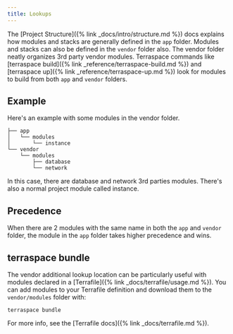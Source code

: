 ```yaml
---
title: Lookups
---
```


The [Project Structure]({% link _docs/intro/structure.md %}) docs explains how modules and stacks are generally defined in the `app` folder. Modules and stacks can also be defined in the `vendor` folder also. The vendor folder neatly organizes 3rd party vendor modules. Terraspace commands like [terraspace build]({% link _reference/terraspace-build.md %}) and [terraspace up]({% link _reference/terraspace-up.md %}) look for modules to build from both `app` and `vendor` folders.

## Example

Here's an example with some modules in the vendor folder.

    ├── app
    │   └── modules
    │       └── instance
    └── vendor
        └── modules
            ├── database
            └── network

In this case, there are database and network 3rd parties modules. There's also a normal project module called instance.

## Precedence

When there are 2 modules with the same name in both the `app` and `vendor` folder, the module in the `app` folder takes higher precedence and wins.

## terraspace bundle

The vendor additional lookup location can be particularly useful with modules declared in a [Terrafile]({% link _docs/terrafile/usage.md %}). You can add modules to your Terrafile definition and download them to the `vendor/modules` folder with:

    terraspace bundle

For more info, see the [Terrafile docs]({% link _docs/terrafile.md %}).
